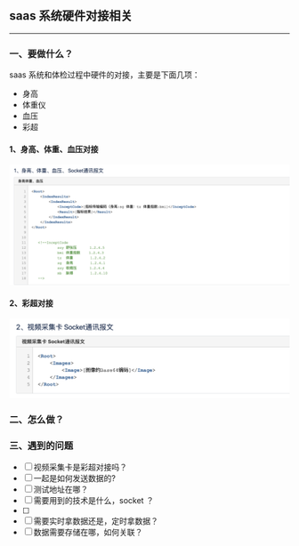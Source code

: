 ## saas 系统硬件对接相关

---

### 一、要做什么？

saas 系统和体检过程中硬件的对接，主要是下面几项：

* 身高
* 体重仪
* 血压
* 彩超

#### 1、身高、体重、血压对接

![](https://raw.githubusercontent.com/JokingLove/NoteBook/master/image/20190620141732.png)

#### 2、彩超对接

![](https://raw.githubusercontent.com/JokingLove/NoteBook/master/image/20190620141817.png)



### 二、怎么做？

### 三、遇到的问题

- [ ] 视频采集卡是彩超对接吗？
- [ ] 一起是如何发送数据的?
- [ ] 测试地址在哪？
- [ ] 需要用到的技术是什么，socket ？
- [ ] 
- [ ] 需要实时拿数据还是，定时拿数据？
- [ ] 数据需要存储在哪，如何关联？